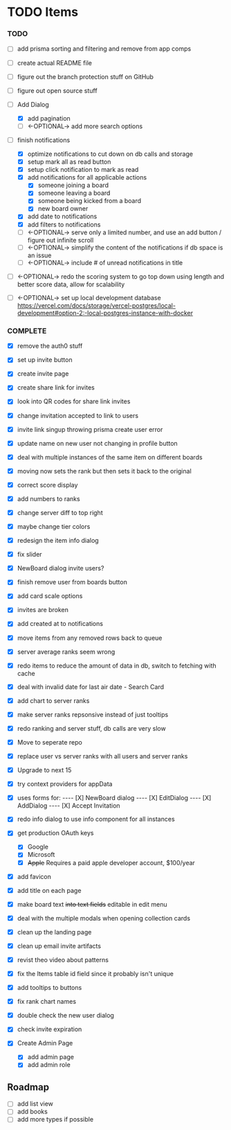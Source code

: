 # TODO Items

### TODO

- [ ] add prisma sorting and filtering and remove from app comps
- [ ] create actual README file
- [ ] figure out the branch protection stuff on GitHub
- [ ] figure out open source stuff

- [ ] Add Dialog

    - [x] add pagination
    - [ ] <-OPTIONAL-> add more search options

- [ ] finish notifications

    - [x] optimize notifications to cut down on db calls and storage
    - [x] setup mark all as read button
    - [x] setup click notification to mark as read
    - [x] add notifications for all applicable actions
        - [x] someone joining a board
        - [x] someone leaving a board
        - [x] someone being kicked from a board
        - [x] new board owner
    - [x] add date to notifications
    - [x] add filters to notifications
    - [ ] <-OPTIONAL-> serve only a limited number, and use an add button / figure out infinite scroll
    - [ ] <-OPTIONAL-> simplify the content of the notifications if db space is an issue
    - [ ] <-OPTIONAL-> include # of unread notifications in title

- [ ] <-OPTIONAL-> redo the scoring system to go top down using length and better score data, allow for scalability
- [ ] <-OPTIONAL-> set up local development database https://vercel.com/docs/storage/vercel-postgres/local-development#option-2:-local-postgres-instance-with-docker

### COMPLETE

- [x] remove the auth0 stuff
- [x] set up invite button
- [x] create invite page
- [x] create share link for invites
- [x] look into QR codes for share link invites
- [x] change invitation accepted to link to users
- [x] invite link singup throwing prisma create user error
- [x] update name on new user not changing in profile button
- [x] deal with multiple instances of the same item on different boards
- [x] moving now sets the rank but then sets it back to the original
- [x] correct score display
- [x] add numbers to ranks
- [x] change server diff to top right
- [x] maybe change tier colors
- [x] redesign the item info dialog
- [x] fix slider
- [x] NewBoard dialog invite users?
- [x] finish remove user from boards button
- [x] add card scale options
- [x] invites are broken
- [x] add created at to notifications
- [x] move items from any removed rows back to queue
- [x] server average ranks seem wrong
- [x] redo items to reduce the amount of data in db, switch to fetching with cache
- [x] deal with invalid date for last air date - Search Card
- [x] add chart to server ranks
- [x] make server ranks repsonsive instead of just tooltips
- [x] redo ranking and server stuff, db calls are very slow
- [x] Move to seperate repo
- [x] replace user vs server ranks with all users and server ranks
- [x] Upgrade to next 15 <!-- DND-KIT had issues in the upgrade process, used --legacy-deps, may need to revisit if issues persist -->
- [x] try context providers for appData
- [x] uses forms for:
      ---- [X] NewBoard dialog
      ---- [X] EditDialog
      ---- [X] AddDialog
      ---- [X] Accept Invitation
- [x] redo info dialog to use info component for all instances
- [x] get production OAuth keys

    - [x] Google
    - [x] Microsoft
    - [x] ~~Apple~~ Requires a paid apple developer account, $100/year

- [x] add favicon
- [x] add title on each page
- [x] make board text ~~into text fields~~ editable in edit menu
- [x] deal with the multiple modals when opening collection cards
- [x] clean up the landing page
- [x] clean up email invite artifacts
- [x] revist theo video about patterns
- [x] fix the Items table id field since it probably isn't unique
- [x] add tooltips to buttons
- [x] fix rank chart names
- [x] double check the new user dialog
- [x] check invite expiration

- [x] Create Admin Page

    - [x] add admin page
    - [x] add admin role

## Roadmap

- [ ] add list view
- [ ] add books
- [ ] add more types if possible
